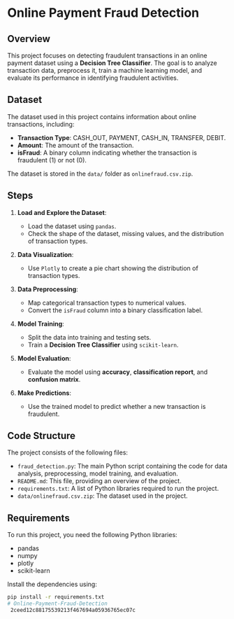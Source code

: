 
# Online Payment Fraud Detection

## Overview
This project focuses on detecting fraudulent transactions in an online payment dataset using a **Decision Tree Classifier**. The goal is to analyze transaction data, preprocess it, train a machine learning model, and evaluate its performance in identifying fraudulent activities.


## Dataset
The dataset used in this project contains information about online transactions, including:
- **Transaction Type**: CASH_OUT, PAYMENT, CASH_IN, TRANSFER, DEBIT.
- **Amount**: The amount of the transaction.
- **isFraud**: A binary column indicating whether the transaction is fraudulent (1) or not (0).

The dataset is stored in the `data/` folder as `onlinefraud.csv.zip`.


## Steps
1. **Load and Explore the Dataset**:
   - Load the dataset using `pandas`.
   - Check the shape of the dataset, missing values, and the distribution of transaction types.

2. **Data Visualization**:
   - Use `Plotly` to create a pie chart showing the distribution of transaction types.

3. **Data Preprocessing**:
   - Map categorical transaction types to numerical values.
   - Convert the `isFraud` column into a binary classification label.

4. **Model Training**:
   - Split the data into training and testing sets.
   - Train a **Decision Tree Classifier** using `scikit-learn`.

5. **Model Evaluation**:
   - Evaluate the model using **accuracy**, **classification report**, and **confusion matrix**.

6. **Make Predictions**:
   - Use the trained model to predict whether a new transaction is fraudulent.


## Code Structure
The project consists of the following files:
- `fraud_detection.py`: The main Python script containing the code for data analysis, preprocessing, model training, and evaluation.
- `README.md`: This file, providing an overview of the project.
- `requirements.txt`: A list of Python libraries required to run the project.
- `data/onlinefraud.csv.zip`: The dataset used in the project.


## Requirements
To run this project, you need the following Python libraries:
- pandas
- numpy
- plotly
- scikit-learn

Install the dependencies using:
```bash
pip install -r requirements.txt
# Online-Payment-Fraud-Detection
 2ceed12c88175539213f467694a05936765ec07c
